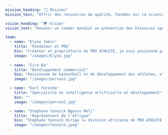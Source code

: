 ```yaml
---
mission_heading: "🎯 Mission"
mission_text: "Offrir des ressources de qualité, fondées sur la science, accessibles et adaptées à chaque sport pour réduire les blessures et améliorer la performance chez les jeunes athlètes."

vision_heading: "🌍 Vision"
vision_text: "Devenir un leader mondial en prévention des blessures sportives chez les jeunes, pour contribuer à une société plus active, en santé, et à un sport plus sécuritaire."

team:
  - name: "Elyse Jobin"
    title: "Fondateur et PDG"
    bio: "Créateur et propriétaire de PRO ATHLETE, je suis passionné par le sport, la santé et le bien-être. Mon parcours en tant qu'athlète et ma carrière professionnelle en tant que kinésithérapeute m'ont inspiré à avoir un impact positif sur la santé et la performance des athlètes à court et à long terme, et à contribuer à réaliser leur passion pour le sport."
    image: "/images/Elyse.jpg"
    
  - name: "Sira Ba"
    title: "Développement commercial"
    bio: "Passionnée de basketball et de développement des athlètes, elle a dédié sa carrière à jouer à un haut niveau, à guider la prochaine génération et à contribuer au sport. Son expérience en tant qu'athlète et entraîneuse de la Division 1 de la NCAA a façonné son engagement envers l'amélioration de la performance, du bien-être et de la longévité dans le sport."
    image: "/images/person3.jpg"

  - name: "Earl Foronda"
    title: "Spécialiste en intelligence artificielle et développement"
    bio: ""
    image: "/images/person2.jpg"

  - name: "Stephane Yannick Ngassu Meli"
    title: "Représentant de l'Afrique"
    bio: "Stéphane Yannick dirige la division africaine de PRO ATHLETE, en se concentrant sur le développement commercial, la stratégie et la commercialisation. En tant qu'entraîneur de basketball dévoué à Lena Academy au Cameroun, il s'engage à soutenir les entraîneurs et les athlètes africains avec des ressources pour le développement physique et la prévention des blessures."
    image: "/images/Yannick.jpeg"
---
```


